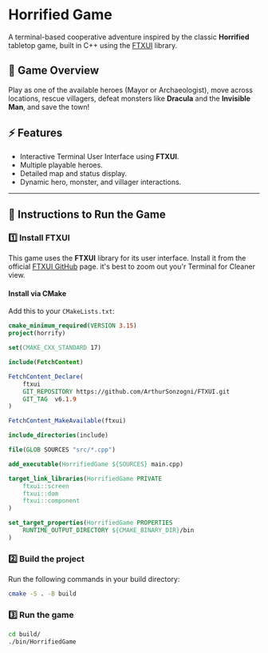 # Horrified Game

A terminal-based cooperative adventure inspired by the classic **Horrified** tabletop game, built in C++ using the [FTXUI](https://github.com/ArthurSonzogni/FTXUI) library.

## 📖 Game Overview
Play as one of the available heroes (Mayor or Archaeologist), move across locations, rescue villagers, defeat monsters like **Dracula** and the **Invisible Man**, and save the town!

## ⚡ Features
- Interactive Terminal User Interface using **FTXUI**.
- Multiple playable heroes.
- Detailed map and status display.
- Dynamic hero, monster, and villager interactions.

---

## 🚀 Instructions to Run the Game

### 1️⃣ Install FTXUI
This game uses the **FTXUI** library for its user interface. Install it from the official [FTXUI GitHub](https://github.com/ArthurSonzogni/FTXUI) page.
it's best to zoom out you'r Terminal for Cleaner view.

#### Install via CMake
Add this to your `CMakeLists.txt`:
```cmake
cmake_minimum_required(VERSION 3.15)
project(horrify)

set(CMAKE_CXX_STANDARD 17)

include(FetchContent)

FetchContent_Declare(
    ftxui
    GIT_REPOSITORY https://github.com/ArthurSonzogni/FTXUI.git
    GIT_TAG  v6.1.9
)

FetchContent_MakeAvailable(ftxui)

include_directories(include)

file(GLOB SOURCES "src/*.cpp")

add_executable(HorrifiedGame ${SOURCES} main.cpp)

target_link_libraries(HorrifiedGame PRIVATE 
    ftxui::screen 
    ftxui::dom 
    ftxui::component
)

set_target_properties(HorrifiedGame PROPERTIES
    RUNTIME_OUTPUT_DIRECTORY ${CMAKE_BINARY_DIR}/bin
)
```
### 2️⃣ Build the project  
Run the following commands in your build directory:
```bash
cmake -S . -B build
```
### 3️⃣ Run the game
```bash
cd build/
./bin/HorrifiedGame
```
